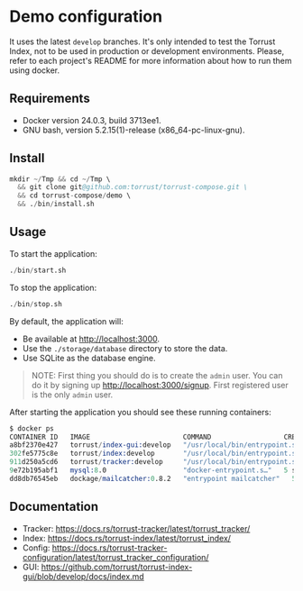 # Demo configuration

It uses the latest `develop` branches. It's only intended to test the Torrust Index, not to be used in production or development environments. Please, refer to each project's README for more information about how to run them using docker.

## Requirements

- Docker version 24.0.3, build 3713ee1.
- GNU bash, version 5.2.15(1)-release (x86_64-pc-linux-gnu).

## Install

```s
mkdir ~/Tmp && cd ~/Tmp \
  && git clone git@github.com:torrust/torrust-compose.git \
  && cd torrust-compose/demo \
  && ./bin/install.sh
```

## Usage

To start the application:

```s
./bin/start.sh
```

To stop the application:

```s
./bin/stop.sh
```

By default, the application will:

- Be available at <http://localhost:3000>.
- Use the `./storage/database` directory to store the data.
- Use SQLite as the database engine.

> NOTE: First thing you should do is to create the `admin` user. You can do it by signing up <http://localhost:3000/signup>. First registered user is the only `admin` user.

After starting the application you should see these running containers:

```s
$ docker ps
CONTAINER ID   IMAGE                       COMMAND                  CREATED         STATUS                            PORTS                                                                                                      NAMES
a8bf2370e427   torrust/index-gui:develop   "/usr/local/bin/entrypoint.sh"   5 seconds ago   Up 3 seconds (health: starting)   0.0.0.0:3000->3000/tcp, :::3000->3000/tcp, 0.0.0.0:24678->24678/tcp, :::24678->24678/tcp                   torrust-index-gui-1
302fe5775c8e   torrust/index:develop       "/usr/local/bin/entrypoint.sh"   5 seconds ago   Up 3 seconds (health: starting)   0.0.0.0:3001->3001/tcp, :::3001->3001/tcp                                                                  torrust-index-1
911d250a5cd6   torrust/tracker:develop     "/usr/local/bin/entrypoint.sh"   5 seconds ago   Up 4 seconds (health: starting)   1313/tcp, 0.0.0.0:1212->1212/tcp, :::1212->1212/tcp, 7070/tcp, 0.0.0.0:6969->6969/udp, :::6969->6969/udp   torrust-tracker-1
9e72b195abf1   mysql:8.0                   "docker-entrypoint.s…"   5 seconds ago   Up 4 seconds (healthy)            0.0.0.0:3306->3306/tcp, :::3306->3306/tcp, 33060/tcp                                                       torrust-mysql-1
dd8db76545eb   dockage/mailcatcher:0.8.2   "entrypoint mailcatcher"   5 seconds ago   Up 4 seconds                      0.0.0.0:1025->1025/tcp, :::1025->1025/tcp, 0.0.0.0:1080->1080/tcp, :::1080->1080/tcp                       torrust-mailcatcher-1
```

## Documentation

- Tracker: <https://docs.rs/torrust-tracker/latest/torrust_tracker/>
- Index: <https://docs.rs/torrust-index/latest/torrust_index/>
- Config: <https://docs.rs/torrust-tracker-configuration/latest/torrust_tracker_configuration/>
- GUI: <https://github.com/torrust/torrust-index-gui/blob/develop/docs/index.md>
